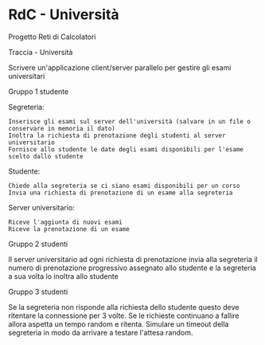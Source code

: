 # RdC - Università
Progetto Reti di Calcolatori

Traccia - Università

Scrivere un'applicazione client/server parallelo per gestire gli esami universitari

Gruppo 1 studente

Segreteria:

    Inserisce gli esami sul server dell'università (salvare in un file o conservare in memoria il dato)
    Inoltra la richiesta di prenotazione degli studenti al server universitario
    Fornisce allo studente le date degli esami disponibili per l'esame scelto dallo studente

Studente:

    Chiede alla segreteria se ci siano esami disponibili per un corso
    Invia una richiesta di prenotazione di un esame alla segreteria

Server universitario:

    Riceve l'aggiunta di nuovi esami
    Riceve la prenotazione di un esame

Gruppo 2 studenti

Il server universitario ad ogni richiesta di prenotazione invia alla segreteria il numero di prenotazione progressivo assegnato allo studente e la segreteria a sua volta lo inoltra allo studente 

Gruppo 3 studenti

Se la segreteria non risponde alla richiesta dello studente questo deve ritentare la connessione per 3 volte. Se le richieste continuano a  fallire allora aspetta un tempo random e ritenta.  Simulare un timeout della segreteria in modo da arrivare a testare l'attesa random.
